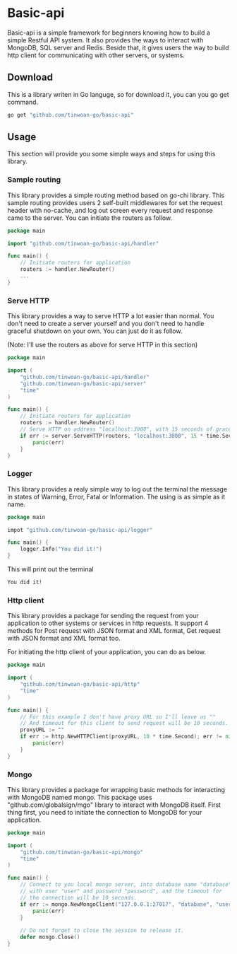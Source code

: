 # Basic-api
Basic-api is a simple framework for beginners knowing how to build a simple Restful API system.
It also provides the ways to interact with MongoDB, SQL server and Redis.
Beside that, it gives users the way to build http client for communicating with other servers, or systems.
## Download
This is a library writen in Go languge, so for download it, you can you go get command.
```bash
go get "github.com/tinwoan-go/basic-api"
```
## Usage
This section will provide you some simple ways and steps for using this library.
### Sample routing
This library provides a simple routing method based on go-chi library.
This sample routing provides users 2 self-built middlewares for set the request header with no-cache, and log out screen every request and response came to the server.
You can initiate the routers as follow.
```go
package main

import "github.com/tinwoan-go/basic-api/handler"

func main() {
	// Initiate routers for application
	routers := handler.NewRouter()
	...
}
```
### Serve HTTP
This library provides a way to serve HTTP a lot easier than normal.
You don't need to create a server yourself and you don't need to handle graceful shutdown on your own.
You can just do it as follow.

(Note: I'll use the routers as above for serve HTTP in this section)
```go
package main

import (
	"github.com/tinwoan-go/basic-api/handler"
	"github.com/tinwoan-go/basic-api/server"
	"time"
)

func main() {
	// Initiate routers for application
	routers := handler.NewRouter()
	// Serve HTTP on address "localhost:3000", with 15 seconds of graceful shutdown time
	if err := server.ServeHTTP(routers, "localhost:3000", 15 * time.Second); err != nil {
		panic(err)
	}
}
```
### Logger
This library provides a realy simple way to log out the terminal the message in states of Warning, Error, Fatal or Information.
The using is as simple as it name.
```go
package main

impot "github.com/tinwoan-go/basic-api/logger"

func main() {
	logger.Info("You did it!")
}
```
This will print out the terminal
```bash
You did it!
```
### Http client
This library provides a package for sending the request from your application to other systems or services in http requests.
It support 4 methods for Post request with JSON format and XML format, Get request with JSON format and XML format too.

For initiating the http client of your application, you can do as below.
```go
package main

import (
	"github.com/tinwoan-go/basic-api/http"
	"time"
)

func main() {
	// For this example I don't have proxy URL so I'll leave as ""
	// And timeout for this client to send request will be 10 seconds.
	proxyURL := ""
	if err := http.NewHTTPClient(proxyURL, 10 * time.Second); err != nil {
		panic(err)
	}
}
```
### Mongo
This library provides a package for wrapping basic methods for interacting with MongoDB named mongo.
This package uses "github.com/globalsign/mgo" library to interact with MongoDB itself.
First thing first, you need to initiate the connection to MongoDB for your application.
```go
package main

import (
	"github.com/tinwoan-go/basic-api/mongo"
	"time"
)

func main() {
	// Connect to you local mongo server, into database name "database"
	// with user "user" and password "password", and the timeout for
	// the connection will be 10 seconds.
	if err := mongo.NewMongoClient("127.0.0.1:27017", "database", "user", "password", 10 * time.Second); err != nil {
		panic(err)
	}
	
	// Do not forget to close the session to release it.
	defer mongo.Close()
}
```
